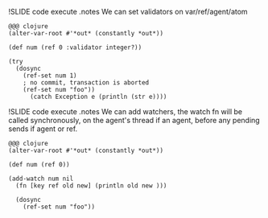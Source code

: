 !SLIDE code execute 
.notes We can set validators on var/ref/agent/atom 

    @@@ clojure
    (alter-var-root #'*out* (constantly *out*))

    (def num (ref 0 :validator integer?))

    (try
      (dosync
        (ref-set num 1) 
        ; no commit, transaction is aborted
        (ref-set num "foo")) 
          (catch Exception e (println (str e))))


!SLIDE code execute 
.notes We can add watchers, the watch fn will be called synchronously, on the agent's thread if an agent, before any pending sends if agent or ref. 

    @@@ clojure
    (alter-var-root #'*out* (constantly *out*))

    (def num (ref 0))

    (add-watch num nil 
      (fn [key ref old new] (println old new )))

      (dosync
        (ref-set num "foo"))


    
